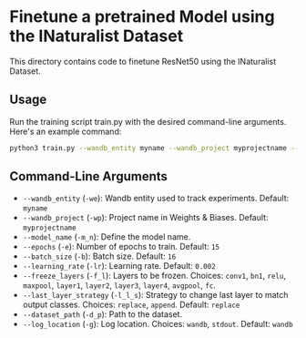 # Finetune a pretrained Model using the INaturalist Dataset
This directory contains code to finetune ResNet50 using the INaturalist Dataset.

## Usage
Run the training script train.py with the desired command-line arguments. Here's an example command:
```bash
python3 train.py --wandb_entity myname --wandb_project myprojectname --model_name mymodel --epochs 15 --batch_size 16 --learning_rate 0.002 --freeze_layers conv1 bn1 --last_layer_strategy replace --dataset_path  --log_location wandb

```

## Command-Line Arguments
- `--wandb_entity` (`-we`): Wandb entity used to track experiments. Default: `myname`
- `--wandb_project` (`-wp`): Project name in Weights & Biases. Default: `myprojectname`
- `--model_name` (`-m_n`): Define the model name.
- `--epochs` (`-e`): Number of epochs to train. Default: `15`
- `--batch_size` (`-b`): Batch size. Default: `16`
- `--learning_rate` (`-lr`): Learning rate. Default: `0.002`
- `--freeze_layers` (`-f_l`): Layers to be frozen. Choices: `conv1`, `bn1`, `relu`, `maxpool`, `layer1`, `layer2`, `layer3`, `layer4`, `avgpool`, `fc`.
- `--last_layer_strategy` (`-l_l_s`): Strategy to change last layer to match output classes. Choices: `replace`, `append`. Default: `replace`
- `--dataset_path` (`-d_p`): Path to the dataset. 
- `--log_location` (`-g`): Log location. Choices: `wandb`, `stdout`. Default: `wandb`

